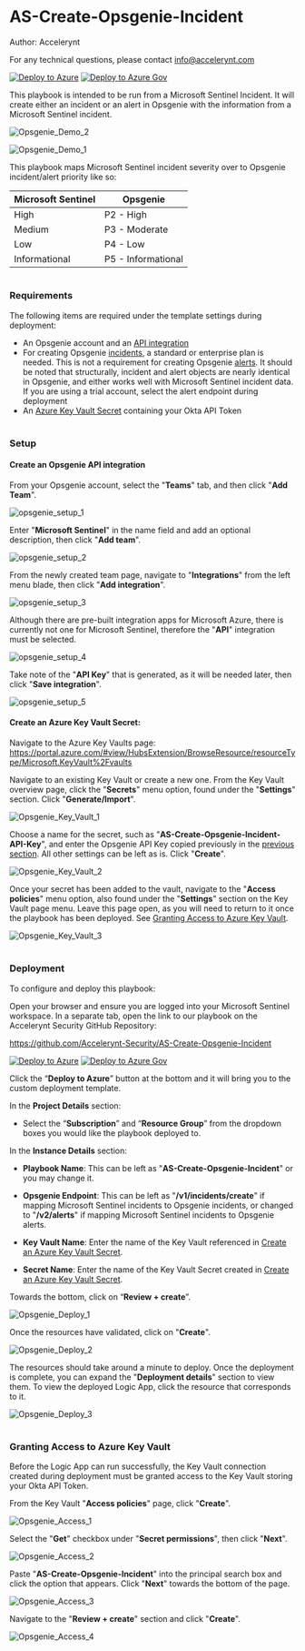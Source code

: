 # AS-Create-Opsgenie-Incident

Author: Accelerynt

For any technical questions, please contact info@accelerynt.com  

[![Deploy to Azure](https://aka.ms/deploytoazurebutton)](https://portal.azure.com/#create/Microsoft.Template/uri/https%3A%2F%2Fraw.githubusercontent.com%2FAzure%2FAzure-Sentinel%2Fmaster%2FPlaybooks%2FAS-Create-Opsgenie-Incident%2Fazuredeploy.json)
[![Deploy to Azure Gov](https://aka.ms/deploytoazuregovbutton)](https://portal.azure.us/#create/Microsoft.Template/uri/https%3A%2F%2Fraw.githubusercontent.com%2FAzure%2FAzure-Sentinel%2Fmaster%2FPlaybooks%2FAS-Create-Opsgenie-Incident%2Fazuredeploy.json)       

This playbook is intended to be run from a Microsoft Sentinel Incident. It will create either an incident or an alert in Opsgenie with the information from a Microsoft Sentinel incident.

![Opsgenie_Demo_2](Images/Opsgenie_Demo_2.png)

![Opsgenie_Demo_1](Images/Opsgenie_Demo_1.png)

This playbook maps Microsoft Sentinel incident severity over to Opsgenie incident/alert priority like so:

| **Microsoft Sentinel**  |   **Opsgenie**       |
| ----------------------  |   ------------       |
|  High	                  |    P2 - High         |
|  Medium                 |    P3 - Moderate     |
|  Low	                  |    P4 - Low          |
|  Informational          |    P5 - Informational|

#
### Requirements

The following items are required under the template settings during deployment: 

* An Opsgenie account and an [API integration](https://github.com/Azure/Azure-Sentinel/tree/master/Playbooks/AS-Create-Opsgenie-Incident#create-an-opsgenie-api-integration)
* For creating Opsgenie [incidents](https://docs.opsgenie.com/docs/incident-api), a standard or enterprise plan is needed. This is not a requirement for creating Opsgenie [alerts](https://docs.opsgenie.com/docs/alert-api). It should be noted that structurally, incident and alert objects are nearly identical in Opsgenie, and either works well with Microsoft Sentinel incident data. If you are using a trial account, select the alert endpoint during deployment
* An [Azure Key Vault Secret](https://github.com/Azure/Azure-Sentinel/tree/master/Playbooks/AS-Create-Opsgenie-Incident#create-an-azure-key-vault-secret) containing your Okta API Token 

# 
### Setup

#### Create an Opsgenie API integration

From your Opsgenie account, select the "**Teams**" tab, and then click "**Add Team**".

![opsgenie_setup_1](Images/opsgenie_setup_1.png)

Enter "**Microsoft Sentinel**" in the name field and add an optional description, then click "**Add team**".

![opsgenie_setup_2](Images/opsgenie_setup_2.png)

From the newly created team page, navigate to "**Integrations**" from the left menu blade, then click "**Add integration**".

![opsgenie_setup_3](Images/opsgenie_setup_3.png)

Although there are pre-built integration apps for Microsoft Azure, there is currently not one for Microsoft Sentinel, therefore the "**API**" integration must be selected.

![opsgenie_setup_4](Images/opsgenie_setup_4.png)

Take note of the "**API Key**" that is generated, as it will be needed later, then click "**Save integration**".

![opsgenie_setup_5](Images/opsgenie_setup_5.png)

#### Create an Azure Key Vault Secret:

Navigate to the Azure Key Vaults page: https://portal.azure.com/#view/HubsExtension/BrowseResource/resourceType/Microsoft.KeyVault%2Fvaults

Navigate to an existing Key Vault or create a new one. From the Key Vault overview page, click the "**Secrets**" menu option, found under the "**Settings**" section. Click "**Generate/Import**".

![Opsgenie_Key_Vault_1](Images/Opsgenie_Key_Vault_1.png)

Choose a name for the secret, such as "**AS-Create-Opsgenie-Incident-API-Key**", and enter the Opsgenie API Key copied previously in the [previous section](https://github.com/Azure/Azure-Sentinel/tree/master/Playbooks/AS-Create-Opsgenie-Incident#create-an-opsgenie-api-integration). All other settings can be left as is. Click "**Create**". 

![Opsgenie_Key_Vault_2](Images/Opsgenie_Key_Vault_2.png)

Once your secret has been added to the vault, navigate to the "**Access policies**" menu option, also found under the "**Settings**" section on the Key Vault page menu. Leave this page open, as you will need to return to it once the playbook has been deployed. See [Granting Access to Azure Key Vault](https://github.com/Azure/Azure-Sentinel/tree/master/Playbooks/AS-Create-Opsgenie-Incident#granting-access-to-azure-key-vault).

![Opsgenie_Key_Vault_3](Images/Opsgenie_Key_Vault_3.png)

#
### Deployment                                                                                                         
                                                                                                        
To configure and deploy this playbook:
 
Open your browser and ensure you are logged into your Microsoft Sentinel workspace. In a separate tab, open the link to our playbook on the Accelerynt Security GitHub Repository:

https://github.com/Accelerynt-Security/AS-Create-Opsgenie-Incident

[![Deploy to Azure](https://aka.ms/deploytoazurebutton)](https://portal.azure.com/#create/Microsoft.Template/uri/https%3A%2F%2Fraw.githubusercontent.com%2FAzure%2FAzure-Sentinel%2Fmaster%2FPlaybooks%2FAS-Create-Opsgenie-Incident%2Fazuredeploy.json)
[![Deploy to Azure Gov](https://aka.ms/deploytoazuregovbutton)](https://portal.azure.us/#create/Microsoft.Template/uri/https%3A%2F%2Fraw.githubusercontent.com%2FAzure%2FAzure-Sentinel%2Fmaster%2FPlaybooks%2FAS-Create-Opsgenie-Incident%2Fazuredeploy.json)                                             

Click the “**Deploy to Azure**” button at the bottom and it will bring you to the custom deployment template.

In the **Project Details** section:

* Select the “**Subscription**” and “**Resource Group**” from the dropdown boxes you would like the playbook deployed to.  

In the **Instance Details** section:   

* **Playbook Name**: This can be left as "**AS-Create-Opsgenie-Incident**" or you may change it.

* **Opsgenie Endpoint**: This can be left as "**/v1/incidents/create**" if mapping Microsoft Sentinel incidents to Opsgenie incidents, or changed to "**/v2/alerts**"  if mapping Microsoft Sentinel incidents to Opsgenie alerts.

* **Key Vault Name**: Enter the name of the Key Vault referenced in [Create an Azure Key Vault Secret](https://github.com/Azure/Azure-Sentinel/tree/master/Playbooks/AS-Create-Opsgenie-Incident#create-an-azure-key-vault-secret).

* **Secret Name**: Enter the name of the Key Vault Secret created in [Create an Azure Key Vault Secret](https://github.com/Azure/Azure-Sentinel/tree/master/Playbooks/AS-Create-Opsgenie-Incident#create-an-azure-key-vault-secret).

Towards the bottom, click on “**Review + create**”. 

![Opsgenie_Deploy_1](Images/Opsgenie_Deploy_1.png)

Once the resources have validated, click on "**Create**".

![Opsgenie_Deploy_2](Images/Opsgenie_Deploy_2.png)

The resources should take around a minute to deploy. Once the deployment is complete, you can expand the "**Deployment details**" section to view them.
To view the deployed Logic App, click the resource that corresponds to it.

![Opsgenie_Deploy_3](Images/Opsgenie_Deploy_3.png)

#
### Granting Access to Azure Key Vault

Before the Logic App can run successfully, the Key Vault connection created during deployment must be granted access to the Key Vault storing your Okta API Token.

From the Key Vault "**Access policies**" page, click "**Create**".

![Opsgenie_Access_1](Images/Opsgenie_Access_1.png)

Select the "**Get**" checkbox under "**Secret permissions**", then click "**Next**".

![Opsgenie_Access_2](Images/Opsgenie_Access_2.png)

Paste "**AS-Create-Opsgenie-Incident**" into the principal search box and click the option that appears. Click "**Next**" towards the bottom of the page.

![Opsgenie_Access_3](Images/Opsgenie_Access_3.png)

Navigate to the "**Review + create**" section and click "**Create**".

![Opsgenie_Access_4](Images/Opsgenie_Access_4.png)
